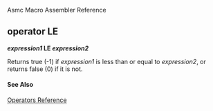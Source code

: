Asmc Macro Assembler Reference

## operator LE

**_expression1_ LE _expression2_**


Returns true (-1) if _expression1_ is less than or equal to _expression2_, or returns false (0) if it is not.

#### See Also

[Operators Reference](readme.md)